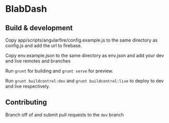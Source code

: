 # BlabDash

## Build & development

Copy app/scripts/angularfire/config.example.js to the same directory as config.js and add the url to firebase.

Copy env.example.json to the same directory as env.json and add your dev and live remotes and branches

Run `grunt` for building and `grunt serve` for preview.

Run `grunt buildcontrol:dev` and `grunt buildcontrol:live` to deploy to dev and live respectively.

## Contributing

Branch off of and submit pull requests to the `dev` branch